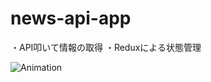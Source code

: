 # news-api-app
・API叩いて情報の取得
・Reduxによる状態管理

![Animation](https://user-images.githubusercontent.com/62493849/122695228-c5b8d580-d27a-11eb-8a96-c7d0f95287ee.gif)



